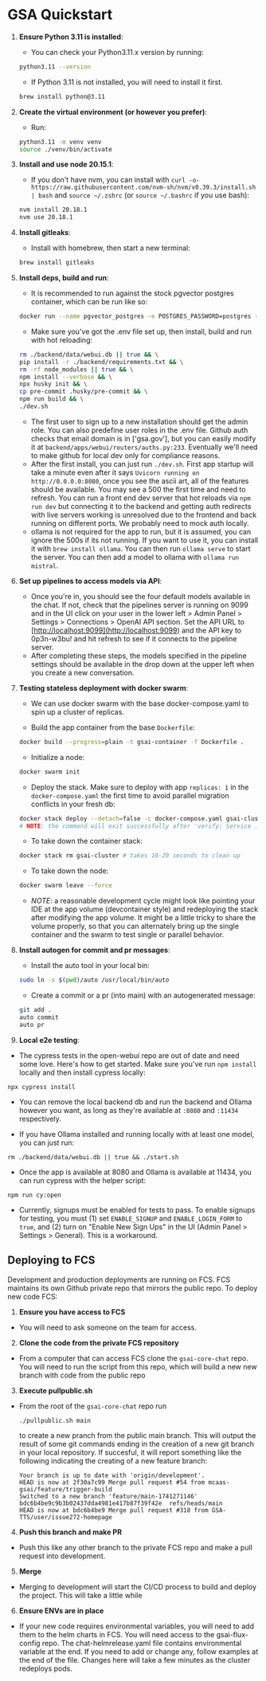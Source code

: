 # GSA Quickstart

1. **Ensure Python 3.11 is installed**:

   - You can check your Python3.11.x version by running:

   ```bash
   python3.11 --version
   ```

   - If Python 3.11 is not installed, you will need to install it first.

   ```bash
   brew install python@3.11
   ```

2. **Create the virtual environment (or however you prefer)**:

   - Run:

   ```bash
   python3.11 -m venv venv
   source ./venv/bin/activate
   ```

3. **Install and use node 20.15.1**:

   - If you don't have nvm, you can install with `curl -o- https://raw.githubusercontent.com/nvm-sh/nvm/v0.39.3/install.sh | bash` and `source ~/.zshrc` (or `source ~/.bashrc` if you use bash):

   ```bash
   nvm install 20.18.1
   nvm use 20.18.1
   ```

4. **Install gitleaks**:

   - Install with homebrew, then start a new terminal:

   ```bash
   brew install gitleaks
   ```

5. **Install deps, build and run**:

   - It is recommended to run against the stock pgvector postgres container, which can be run like so:

   ```bash
   docker run --name pgvector_postgres -e POSTGRES_PASSWORD=postgres -e POSTGRES_DB=postgres -p 5433:5432 pgvector/pgvector:pg15
   ```

   - Make sure you've got the .env file set up, then install, build and run with hot reloading:

   ```bash
   rm ./backend/data/webui.db || true && \
   pip install -r ./backend/requirements.txt && \
   rm -rf node_modules || true && \
   npm install --verbose && \
   npx husky init && \
   cp pre-commit .husky/pre-commit && \
   npm run build && \
   ./dev.sh
   ```

   - The first user to sign up to a new installation should get the admin role. You can also predefine user roles in the .env file. Github auth checks that email domain is in ['gsa.gov'], but you can easily modify it at `backend/apps/webui/routers/auths.py:233`. Eventually we'll need to make github for local dev only for compliance reasons.
   - After the first install, you can just run `./dev.sh`. First app startup will take a minute even after it says `Uvicorn running on http://0.0.0.0:8080`, once you see the ascii art, all of the features should be available. You may see a 500 the first time and need to refresh. You can run a front end dev server that hot reloads via `npm run dev` but connecting it to the backend and getting auth redirects with live servers working is unresolved due to the frontend and back running on different ports. We probably need to mock auth locally.
   - ollama is not required for the app to run, but it is assumed, you can ignore the 500s if its not running. If you want to use it, you can install it with `brew install ollama`. You can then run `ollama serve` to start the server. You can then add a model to ollama with `ollama run mistral`.

6. **Set up pipelines to access models via API**:

   - Once you're in, you should see the four default models available in the chat. If not, check that the pipelines server is running on 9099 and in the UI click on your user in the lower left > Admin Panel > Settings > Connections > OpenAI API section. Set the API URL to [<http://localhost:9099](http://localhost:9099>) and the API key to 0p3n-w3bu! and hit refresh to see if it connects to the pipeline server.
   - After completing these steps, the models specified in the pipeline settings should be available in the drop down at the upper left when you create a new conversation.

7. **Testing stateless deployment with docker swarm**:

   - We can use docker swarm with the base docker-compose.yaml to spin up a cluster of replicas.

   - Build the app container from the base `Dockerfile`:

   ```bash
   docker build --progress=plain -t gsai-container -f Dockerfile .
   ```

   - Initialize a node:

   ```bash
   docker swarm init
   ```

   - Deploy the stack. Make sure to deploy with app `replicas: 1` in the `docker-compose.yaml` the first time to avoid parallel migration conflicts in your fresh db:

   ```bash
   docker stack deploy --detach=false -c docker-compose.yaml gsai-cluster
   # NOTE: the command will exit successfully after 'verify: Service ... converged' at which point, the app should be accessible at http://localhost:8080
   ```

   - To take down the container stack:

   ```bash
   docker stack rm gsai-cluster # takes 10-20 seconds to clean up
   ```

   - To take down the node:

   ```bash
   docker swarm leave --force
   ```

   - _NOTE_: a reasonable development cycle might look like pointing your IDE at the app volume (devcontainer style) and redeploying the stack after modifying the app volume. It might be a little tricky to share the volume properly, so that you can alternately bring up the single container and the swarm to test single or parallel behavior.

8. **Install autogen for commit and pr messages**:

   - Install the auto tool in your local bin:

   ```bash
   sudo ln -s $(pwd)/auto /usr/local/bin/auto
   ```

   - Create a commit or a pr (into main) with an autogenerated message:

   ```bash
   git add .
   auto commit
   auto pr
   ```

9. **Local e2e testing**:

- The cypress tests in the open-webui repo are out of date and need some love. Here's how to get started. Make sure you've run `npm install` locally and then install cypress locally:

`npx cypress install`

- You can remove the local backend db and run the backend and Ollama however you want, as long as they're available at `:8080` and `:11434` respectively.

<!-- Commenting out how to run in docker as this is currently broken:
Here's how to run them via docker:

```
OPEN_WEBUI_PORT=8080 rm ./backend/data/webui.db || true && \
            docker compose \
            --file docker-compose.yaml \
            --file docker-compose.api.yaml \
            up --detach --build
``` -->

- If you have Ollama installed and running locally with at least one model, you can just run:

`rm ./backend/data/webui.db || true && ./start.sh`

- Once the app is available at 8080 and Ollama is available at 11434, you can run cypress with the helper script:

`npm run cy:open`

- Currently, signups must be enabled for tests to pass. To enable signups for testing, you must (1) set `ENABLE_SIGNUP` and `ENABLE_LOGIN_FORM` to `true`, and (2) turn on "Enable New Sign Ups" in the UI (Admin Panel > Settings > General). This is a workaround.

## Deploying to FCS

Development and production deployments are running on FCS. FCS maintains its own Github private repo that mirrors the public repo. To deploy new code FCS:

1. **Ensure you have access to FCS**

- You will need to ask someone on the team for access.

2. **Clone the code from the private FCS repository**

- From a computer that can access FCS clone the `gsai-core-chat` repo. You will need to run the script from this repo, which will build a new new branch with code from the public repo

3. **Execute pullpublic.sh**

- From the root of the `gsai-core-chat` repo run

  ```bash
  ./pullpublic.sh main
  ```

  to create a new pranch from the public main branch. This will output the result of some git commands ending in the creation of a new git branch in your local repository. If succesful, it will report something like the following indicating the creating of a new feature branch:

  ```
  Your branch is up to date with 'origin/development'.
  HEAD is now at 2f30a7c99 Merge pull request #54 from mcaas-gsai/feature/trigger-build
  Switched to a new branch 'feature/main-1741271146'
  bdc6b4be9c9b3b02437dda4981e417b87f39f42e	refs/heads/main
  HEAD is now at bdc6b4be9 Merge pull request #318 from GSA-TTS/user/issue272-homepage
  ```

4. **Push this branch and make PR**

- Push this like any other branch to the private FCS repo and make a pull request into development.

5. **Merge**

- Merging to development will start the CI/CD process to build and deploy the project. This will take a little while

6. **Ensure ENVs are in place**

- If your new code requires environmental variables, you will need to add them to the helm charts in FCS. You will need access to the gsai-flux-config repo. The chat-helmrelease.yaml file contains environmental variable at the end. If you need to add or change any, follow examples at the end of the file. Changes here will take a few minutes as the cluster redeploys pods.
